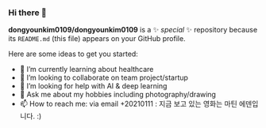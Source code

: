 ### Hi there 👋

**dongyounkim0109/dongyounkim0109** is a ✨ _special_ ✨ repository because its `README.md` (this file) appears on your GitHub profile.

Here are some ideas to get you started:

- 🌱 I’m currently learning about healthcare 
- 👯 I’m looking to collaborate on team project/startup 
- 🤔 I’m looking for help with AI & deep learning 
- 💬 Ask me about my hobbies including photography/drawing  
- 📫 How to reach me: via email
+20210111 : 지금 보고 있는 영화는 마틴 에덴입니다. :) 




